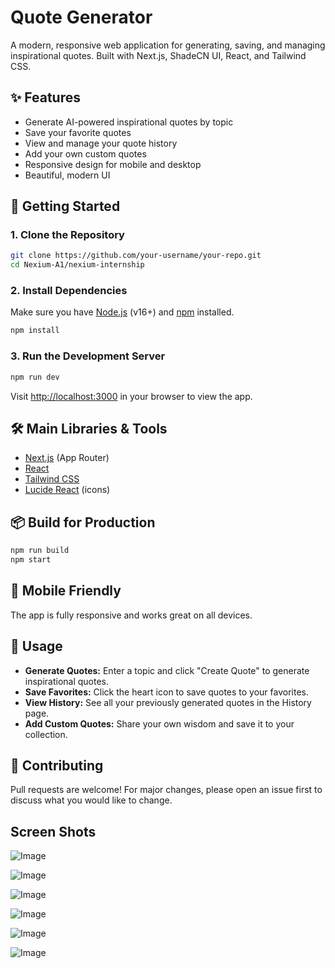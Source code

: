 # Quote Generator

A modern, responsive web application for generating, saving, and managing inspirational quotes. Built with Next.js, ShadeCN UI, React, and Tailwind CSS.

## ✨ Features
- Generate AI-powered inspirational quotes by topic
- Save your favorite quotes
- View and manage your quote history
- Add your own custom quotes
- Responsive design for mobile and desktop
- Beautiful, modern UI


## 🚀 Getting Started

### 1. Clone the Repository
```bash
git clone https://github.com/your-username/your-repo.git
cd Nexium-A1/nexium-internship
```

### 2. Install Dependencies
Make sure you have [Node.js](https://nodejs.org/) (v16+) and [npm](https://www.npmjs.com/) installed.

```bash
npm install
```

### 3. Run the Development Server
```bash
npm run dev
```
Visit [http://localhost:3000](http://localhost:3000) in your browser to view the app.

## 🛠️ Main Libraries & Tools
- [Next.js](https://nextjs.org/) (App Router)
- [React](https://react.dev/)
- [Tailwind CSS](https://tailwindcss.com/)
- [Lucide React](https://lucide.dev/icons/) (icons)

## 📦 Build for Production
```bash
npm run build
npm start
```

## 📱 Mobile Friendly
The app is fully responsive and works great on all devices.

## 📝 Usage
- **Generate Quotes:** Enter a topic and click "Create Quote" to generate inspirational quotes.
- **Save Favorites:** Click the heart icon to save quotes to your favorites.
- **View History:** See all your previously generated quotes in the History page.
- **Add Custom Quotes:** Share your own wisdom and save it to your collection.

## 🤝 Contributing
Pull requests are welcome! For major changes, please open an issue first to discuss what you would like to change.


## Screen Shots 


![Image](https://github.com/user-attachments/assets/c146f244-4dc5-408e-9024-99200c2a55f3)



![Image](https://github.com/user-attachments/assets/2bdd397b-086c-4cb3-ac7a-57c482bfe054)



![Image](https://github.com/user-attachments/assets/a7d49f06-c3e3-46c1-92cc-ed41d64e318c)



![Image](https://github.com/user-attachments/assets/624839ce-855d-44d8-b284-37e3da81b27c)



![Image](https://github.com/user-attachments/assets/033462ed-0f7f-4ea9-bb60-eb33e35e36e3)



![Image](https://github.com/user-attachments/assets/0cb53a54-f558-4915-9c0e-8fb1a0806251)

